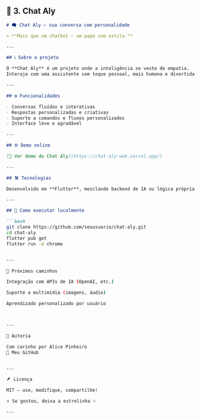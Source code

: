## 🤖 3. **Chat Aly**

```markdown
# 🗨️ Chat Aly — sua conversa com personalidade

> *"Mais que um chatbot — um papo com estilo."*

---

## ℹ️ Sobre o projeto

O **Chat Aly** é um projeto onde a inteligência se veste de empatia.  
Interaja com uma assistente com toque pessoal, mais humana e divertida.

---

## ⚙️ Funcionalidades

- Conversas fluídas e interativas  
- Respostas personalizadas e criativas  
- Suporte a comandos e fluxos personalizados  
- Interface leve e agradável  

---

## 🌐 Demo online

[🔗 Ver demo do Chat Aly](https://chat-aly-web.vercel.app/)

---

## 🛠 Tecnologias

Desenvolvido em **Flutter**, mesclando backend de IA ou lógica própria com interface elegante.

---

## 🚀 Como executar localmente

```bash
git clone https://github.com/seuusuario/chat-aly.git  
cd chat-aly  
flutter pub get  
flutter run -d chrome


---

🧩 Próximos caminhos

Integração com APIs de IA (OpenAI, etc.)

Suporte a multimídia (imagens, áudio)

Aprendizado personalizado por usuário



---

🧷 Autoria

Com carinho por Alice Pinheiro
🔗 Meu GitHub


---

🪶 Licença

MIT — use, modifique, compartilhe!

⭐ Se gostou, deixa a estrelinha ✨

--- 
 